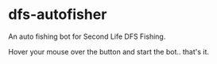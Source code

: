 # dfs-autofisher
An auto fishing bot for Second Life DFS Fishing.

Hover your mouse over the button and start the bot.. that's it.

